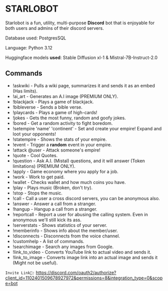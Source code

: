 # STARLOBOT

Starlobot is a fun, utility, multi-purpose **Discord** bot that is enjoyable for both users and admins of their discord servers.

Database used: PostgresSQL

Language: Python 3.12

Huggingface models **used**: Stable Diffusion xl-1 & Mistral-7B-Instruct-2.0

## Commands

- !askwiki - Pulls a wiki page, summarizes it and sends it as an embed (Has limits).
- !ai_art - Generates an A.I image (PREMIUM ONLY).
- !blackjack - Plays a game of blackjack.
- !bibleverse - Sends a bible verse.
- !playcards - Plays a game of high-cards!
- !jokes - Gets the most funny, random and goofy jokes.
- !bored - Get a random activity to fight boredom.
- !setempire 'name' 'continent' - Set and create your empire! Expand and loot your opponents!
- !statempire - Shows the stats of your empire.
- !event - Trigger a **random** event in your empire.
- !attack @user - Attack someone's empire!
- !quote - Cool Quotes.
- !question - Ask A.I. (Mistal) questions, and it will answer (Token limitations) (PREMIUM ONLY).
- !apply - Game economy where you apply for a job.
- !work - Work to get paid.
- !wallet - Checks wallet and how much coins you have.
- !play - Plays music (Broken, don't try).
- !stop - Stops the music.
- !call - Call a user a cross discord servers, you can be anonymous also.
- !answer - Answer a call from a stranger.
- !hangup - Hangup a call from a stranger.
- !reportcall - Report a user for abusing the calling system. Even in anonymous we'll still kick its ass.
- !serverstats - Shows statistics of your server.
- !memberinfo - Shows info about the member/user.
- !disconnects - Disconnects from the voice channel.
- !customhelp - A list of commands.
- !searchimage - Search any images from Google.
- !link_to_video - Converts YouTube link to actual video and sends it.
- !link_to_image - Converts image link into an actual image and sends it (Might not be useful).

`Invite Link🔗:` <https://discord.com/oauth2/authorize?client_id=1102401509678927972&permissions=8&integration_type=0&scope=bot>
